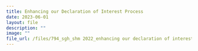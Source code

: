 ```yaml
---
title: Enhancing our Declaration of Interest Process
date: 2023-06-01
layout: file
description: ""
image: ""
file_url: /files/794_sgh_shm 2022_enhancing our declaration of interest process.pdf
---
```

